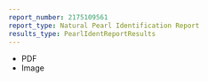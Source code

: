```yaml
---
report_number: 2175109561
report_type: Natural Pearl Identification Report
results_type: PearlIdentReportResults
---
```


* PDF
* Image
